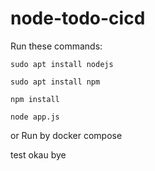 # node-todo-cicd

Run these commands:


`sudo apt install nodejs`


`sudo apt install npm`


`npm install`

`node app.js`

or Run by docker compose

test
okau
bye
